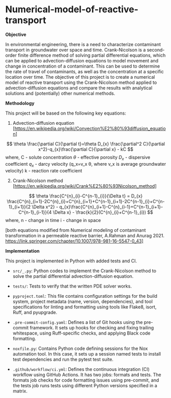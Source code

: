 # Numerical-model-of-reactive-transport
**Objective**

In environmental engineering, there is a need to characterize contaminant transport in groundwater over space and time. Crank-Nicolson is a second-order finite difference method of solving partial differential equations, which can be applied to advection-diffusion equations to model movement and change in concentration of a contaminant. This can be used to determine the rate of travel of contaminants, as well as the concentration at a specific location over time. The objective of this project is to create a numerical model of reactive transport using the Crank-Nicolson method applied to advection-diffusion equations and compare the results with analytical solutions and (potentially) other numerical methods. 

**Methodology**

This project will be based on the following key equations:
1) Advection-diffusion equation
   [https://en.wikipedia.org/wiki/Convection%E2%80%93diffusion_equation]

$$
\theta \frac{\partial C}{\partial t}=\theta D_{x} \frac{\partial^2 C}{\partial x^2}-q_{x}\frac{\partial C}{\partial x} - kC
$$
where, 
C - solute concentration
$\theta$ - effective porosity
$D_{x}$ - dispersive coefficient
$q_{x}$ - darcy velocity (q_x=v_x θ, where v_x is average groundwater velocity)
k - reaction rate coefficient

2) Crank-Nicolson method
   [https://en.wikipedia.org/wiki/Crank%E2%80%93Nicolson_method]

$$
\theta \frac{C^{n}_{i}-C^{n-1}_{i}}{\Delta t} = D_{x} \frac{C^{n}_{i+1}-2C^{n}_{i}+C^{n}_{i+1}+C^{n-1}_{i+1}-2C^{n-1}_{i}+C^{n-1}_{i+1}}{2 \Delta x^2} - q_{x}\frac{C^{n}_{i+1}-C^{n}_{i-1}+C^{n-1}_{i+1}-C^{n-1}_{i-1}}{4 \Delta x} - \frac{k}{2}(C^{n}_{i}+C^{n-1}_{i})
$$
where,
n - change in time 
i - change in space

[both equations modified from Numerical modeling of contaminant transformation in a permeable reactive barrier, A.Rahman and Anurag 2021. https://link.springer.com/chapter/10.1007/978-981-16-5547-0_43]

**Implementation**

This project is implemented in Python with added tests and CI. 
* `src/_.py`:
Python codes to implement the Crank-Nicolson method to solve the partial differential advection-diffusion equation.

* `tests/`:
Tests to verify that the written PDE solver works.

* `pyproject.toml`:
This file contains configuration settings for the build system, project metadata (name, version, dependencies), and tool specifications for linting and formatting using tools like Flake8, isort, Ruff, and pyupgrade.

* `.pre-commit-config.yaml`:
Defines a list of Git hooks using the pre-commit framework. It sets up hooks for checking and fixing trailing whitespace, using Ruff-specific checks, and applying Black code formatting.

* `noxfile.py`:
Contains Python code defining sessions for the Nox automation tool. In this case, it sets up a session named tests to install test dependencies and run the pytest test suite.

* `.github/workflow/ci.yml`:
Defines the continuous integration (CI) workflow using GitHub Actions. It has two jobs: formats and tests. The formats job checks for code formatting issues using pre-commit, and the tests job runs tests using different Python versions specified in a matrix.


